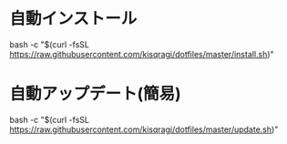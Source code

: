 # 自動インストール
bash -c "$(curl -fsSL https://raw.githubusercontent.com/kisqragi/dotfiles/master/install.sh)"

# 自動アップデート(簡易)
bash -c "$(curl -fsSL https://raw.githubusercontent.com/kisqragi/dotfiles/master/update.sh)"
